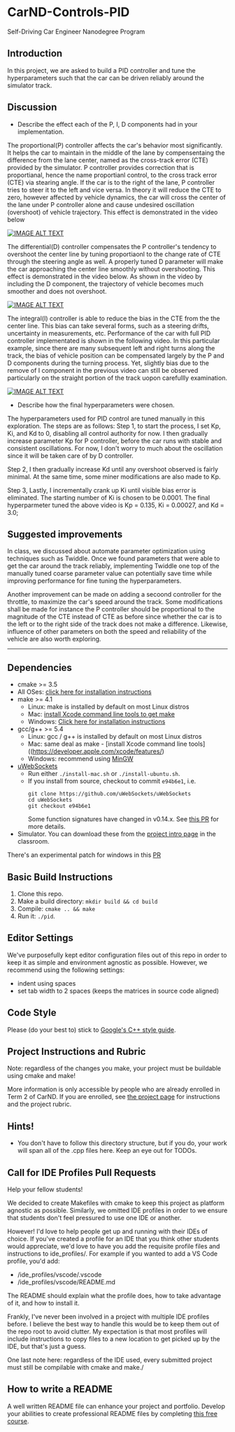 # CarND-Controls-PID
Self-Driving Car Engineer Nanodegree Program

## Introduction

In this project, we are asked to build a PID controller and tune the hyperparameters such that the car can be driven reliably around the simulator track.

## Discussion
* Describe the effect each of the P, I, D components had in your implementation.

The proportional(P) controller affects the car's behavior most significantly. It helps the car to maintain in the middle of the lane by compensentaing the difference from the lane center, named as the cross-track error (CTE) provided by the simulator. P controller provides correction that is proportianal, hence the name proportianl control, to the cross track error (CTE) via stearing angle. If the car is to the right of the lane, P controller tries to steer it to the left and vice versa. In theory it will reduce the CTE to zero, however affected by vehicle dynamics, the car will cross the center of the lane under P controller alone and cause undesired oscillation (overshoot) of vehicle trajectory. This effect is demonstrated in the video below

[![IMAGE ALT TEXT](http://img.youtube.com/vi/--NLQ9fG4gA/0.jpg)](https://youtu.be/--NLQ9fG4gA "Autonomous car with P control only")

The differential(D) controller compensates the P controller's tendency to overshoot the center line by tuning proportiaonl to the change rate of CTE through the steering angle as well. A properly tuned D parameter will make the car approaching the center line smoothly without overshooting. This effect is demonstrated in the video below. As shown in the video by including the D component, the trajectory of vehicle becomes much smoother and does not overshoot.

[![IMAGE ALT TEXT](http://img.youtube.com/vi/D3crA2dlhDI/0.jpg)](https://youtu.be/D3crA2dlhDI "Autonomous car with PD control")

The integral(I) controller is able to reduce the bias in the CTE from the the center line. This bias can take several forms, such as a steering drifts, uncertainty in measurements, etc. Performance of the car with full PID controller implementated is shown in the following video. In this particular example, since there are many subsequent left and right turns along the track, the bias of vehicle position can be compensated largely by the P and D components during the turning process. Yet, slightly bias due to the remove of I component in the previous video can still be observed particularly on the straight portion of the track uopon carefullly examination.

[![IMAGE ALT TEXT](http://img.youtube.com/vi/73__LHPynQc/0.jpg)](https://youtu.be/73__LHPynQc "Autonomous car with full PID control")

* Describe how the final hyperparameters were chosen.

The hyperparameters used for PID control are tuned manually in this exploration. The steps are as follows:
Step 1, to start the process, I set Kp, Ki, and Kd to 0, disabling all control authority for now. I then gradually increase parameter Kp for P controller, before the car runs with stable and consistent oscillations. For now, I don't worry to much about the oscillation since it will be taken care of by D controller.

Step 2, I then gradually increase Kd until any overshoot observed is fairly minimal. At the same time, some miner modifications are also made to Kp.

Step 3, Lastly, I incrementally crank up Ki until visible bias error is eliminated. The starting number of Ki is chosen to be 0.0001. The final hyperparmeter tuned the above video is Kp = 0.135, Ki = 0.00027, and Kd = 3.0;

## Suggested improvements

In class, we discussed about automate parameter optimization using techniques such as Twiddle. Once we found parameters that were able to get the car around the track reliably, implementing Twiddle one top of the manually tuned coarse parameter value can potentially save time while improving performance for fine tuning the hyperparameters. 

Another improvement can be made on adding a secoond controller for the throttle, to maximize the car's speed around the track. Some modifications shall be made for instance the P controller should be proportional to the magnitude of the CTE instead of CTE as before since whether the car is to the left or to the right side of the track does not make a difference. Likewise, influence of other parameters on both the speed and reliability of the vehicle are also worth exploring.

---

## Dependencies

* cmake >= 3.5
 * All OSes: [click here for installation instructions](https://cmake.org/install/)
* make >= 4.1
  * Linux: make is installed by default on most Linux distros
  * Mac: [install Xcode command line tools to get make](https://developer.apple.com/xcode/features/)
  * Windows: [Click here for installation instructions](http://gnuwin32.sourceforge.net/packages/make.htm)
* gcc/g++ >= 5.4
  * Linux: gcc / g++ is installed by default on most Linux distros
  * Mac: same deal as make - [install Xcode command line tools]((https://developer.apple.com/xcode/features/)
  * Windows: recommend using [MinGW](http://www.mingw.org/)
* [uWebSockets](https://github.com/uWebSockets/uWebSockets)
  * Run either `./install-mac.sh` or `./install-ubuntu.sh`.
  * If you install from source, checkout to commit `e94b6e1`, i.e.
    ```
    git clone https://github.com/uWebSockets/uWebSockets 
    cd uWebSockets
    git checkout e94b6e1
    ```
    Some function signatures have changed in v0.14.x. See [this PR](https://github.com/udacity/CarND-MPC-Project/pull/3) for more details.
* Simulator. You can download these from the [project intro page](https://github.com/udacity/self-driving-car-sim/releases) in the classroom.

There's an experimental patch for windows in this [PR](https://github.com/udacity/CarND-PID-Control-Project/pull/3)

## Basic Build Instructions

1. Clone this repo.
2. Make a build directory: `mkdir build && cd build`
3. Compile: `cmake .. && make`
4. Run it: `./pid`. 

## Editor Settings

We've purposefully kept editor configuration files out of this repo in order to
keep it as simple and environment agnostic as possible. However, we recommend
using the following settings:

* indent using spaces
* set tab width to 2 spaces (keeps the matrices in source code aligned)

## Code Style

Please (do your best to) stick to [Google's C++ style guide](https://google.github.io/styleguide/cppguide.html).

## Project Instructions and Rubric

Note: regardless of the changes you make, your project must be buildable using
cmake and make!

More information is only accessible by people who are already enrolled in Term 2
of CarND. If you are enrolled, see [the project page](https://classroom.udacity.com/nanodegrees/nd013/parts/40f38239-66b6-46ec-ae68-03afd8a601c8/modules/f1820894-8322-4bb3-81aa-b26b3c6dcbaf/lessons/e8235395-22dd-4b87-88e0-d108c5e5bbf4/concepts/6a4d8d42-6a04-4aa6-b284-1697c0fd6562)
for instructions and the project rubric.

## Hints!

* You don't have to follow this directory structure, but if you do, your work
  will span all of the .cpp files here. Keep an eye out for TODOs.

## Call for IDE Profiles Pull Requests

Help your fellow students!

We decided to create Makefiles with cmake to keep this project as platform
agnostic as possible. Similarly, we omitted IDE profiles in order to we ensure
that students don't feel pressured to use one IDE or another.

However! I'd love to help people get up and running with their IDEs of choice.
If you've created a profile for an IDE that you think other students would
appreciate, we'd love to have you add the requisite profile files and
instructions to ide_profiles/. For example if you wanted to add a VS Code
profile, you'd add:

* /ide_profiles/vscode/.vscode
* /ide_profiles/vscode/README.md

The README should explain what the profile does, how to take advantage of it,
and how to install it.

Frankly, I've never been involved in a project with multiple IDE profiles
before. I believe the best way to handle this would be to keep them out of the
repo root to avoid clutter. My expectation is that most profiles will include
instructions to copy files to a new location to get picked up by the IDE, but
that's just a guess.

One last note here: regardless of the IDE used, every submitted project must
still be compilable with cmake and make./

## How to write a README
A well written README file can enhance your project and portfolio.  Develop your abilities to create professional README files by completing [this free course](https://www.udacity.com/course/writing-readmes--ud777).

